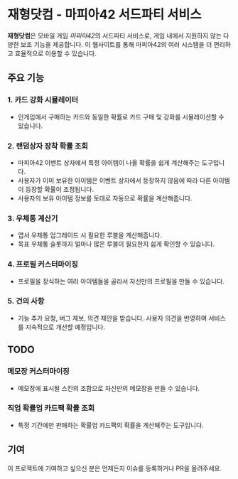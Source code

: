 # 재형닷컴 - 마피아42 서드파티 서비스

**재형닷컴**은 모바일 게임 *마피아42*의 서드파티 서비스로, 게임 내에서 지원하지 않는 다양한 보조 기능을 제공합니다. 이 웹사이트를 통해 마피아42의 여러 시스템을 더 편리하고 효율적으로 이용할 수 있습니다.

## 주요 기능

### 1. 카드 강화 시뮬레이터
- 인게임에서 구매하는 카드와 동일한 확률로 카드 구매 및 강화를 시뮬레이션할 수 있습니다.

### 2. 랜덤상자 장착 확률 조회
- 마피아42 이벤트 상자에서 특정 아이템이 나올 확률을 쉽게 계산해주는 도구입니다.
- 사용자가 이미 보유한 아이템은 이벤트 상자에서 등장하지 않음에 따라 다른 아이템이 등장할 확률이 조정됩니다.
- 사용자의 보유 아이템 정보를 토대로 자동으로 확률을 계산해줍니다.

### 3. 우체통 계산기
- 엽서 우체통 업그레이드 시 필요한 루블을 계산해줍니다.
- 목표 우체통 슬롯까지 얼마나 많은 루블이 필요한지 쉽게 확인할 수 있습니다.
  
### 4. 프로필 커스터마이징
- 프로필을 장식하는 여러 아이템들을 골라서 자신만의 프로필을 만들 수 있습니다.

### 5. 건의 사항
- 기능 추가 요청, 버그 제보, 의견 제안을 받습니다. 사용자 의견을 반영하여 서비스를 지속적으로 개선할 예정입니다.

## TODO

### 메모장 커스터마이징
- 메모장에 표시될 스킨의 조합으로 자신만의 메모장을 만들 수 있습니다.

### 직업 확률업 카드팩 확률 조회
- 특정 기간에만 판매하는 확률업 카드팩의 확률을 계산해주는 도구입니다.


## 기여
이 프로젝트에 기여하고 싶으신 분은 언제든지 이슈를 등록하거나 PR을 올려주세요.
